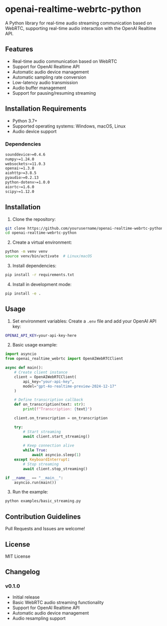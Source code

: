 # openai-realtime-webrtc-python

A Python library for real-time audio streaming communication based on WebRTC, supporting real-time audio interaction with the OpenAI Realtime API.

## Features

- Real-time audio communication based on WebRTC
- Support for OpenAI Realtime API
- Automatic audio device management
- Automatic sampling rate conversion
- Low-latency audio transmission
- Audio buffer management
- Support for pausing/resuming streaming

## Installation Requirements

- Python 3.7+
- Supported operating systems: Windows, macOS, Linux
- Audio device support

### Dependencies

```bash
sounddevice>=0.4.6
numpy>=1.24.0
websockets>=11.0.3
openai>=1.3.0
aiohttp>=3.8.5
pyaudio>=0.2.13
python-dotenv>=1.0.0
aiortc>=1.6.0
scipy>=1.12.0
```

## Installation

1. Clone the repository:
```bash
git clone https://github.com/yourusername/openai-realtime-webrtc-python.git
cd openai-realtime-webrtc-python
```

2. Create a virtual environment:
```bash
python -m venv venv
source venv/bin/activate  # Linux/macOS
```

3. Install dependencies:
```bash
pip install -r requirements.txt
```

4. Install in development mode:
```bash
pip install -e .
```

## Usage

1. Set environment variables:
Create a `.env` file and add your OpenAI API key:
```bash
OPENAI_API_KEY=your-api-key-here
```

2. Basic usage example:
```python
import asyncio
from openai_realtime_webrtc import OpenAIWebRTCClient

async def main():
    # Create client instance
    client = OpenAIWebRTCClient(
        api_key="your-api-key",
        model="gpt-4o-realtime-preview-2024-12-17"
    )

    # Define transcription callback
    def on_transcription(text: str):
        print(f"Transcription: {text}")

    client.on_transcription = on_transcription

    try:
        # Start streaming
        await client.start_streaming()
        
        # Keep connection alive
        while True:
            await asyncio.sleep(1)
    except KeyboardInterrupt:
        # Stop streaming
        await client.stop_streaming()

if __name__ == "__main__":
    asyncio.run(main())
```

3. Run the example:
```bash
python examples/basic_streaming.py
```

## Contribution Guidelines

Pull Requests and Issues are welcome!

## License

MIT License

## Changelog

### v0.1.0
- Initial release
- Basic WebRTC audio streaming functionality
- Support for OpenAI Realtime API
- Automatic audio device management
- Audio resampling support
